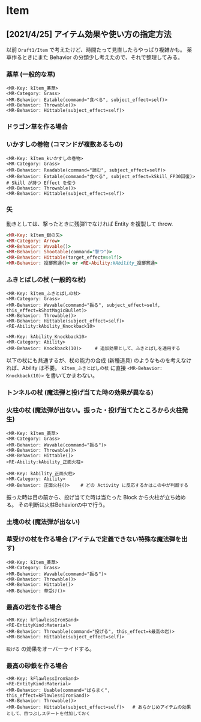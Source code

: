 Item
==========

[2021/4/25] アイテム効果や使い方の指定方法
----------

以前 `Draft1/Item` で考えたけど、時間たって見直したらやっぱり複雑かも。
薬草作るときにまた Behavior の分類少し考えたので、それで整理してみる。

### 薬草 (一般的な草)

```
<MR-Key: kItem_薬草>
<MR-Category: Grass>
<MR-Behavior: Eatable(command="食べる", subject_effect=self)>
<MR-Behavior: Throwable()>
<MR-Behavior: Hittable(subject_effect=self)>
```

### ドラゴン草を作る場合

### いかすしの巻物 (コマンドが複数あるもの)

```
<MR-Key: kItem_kいかすしの巻物>
<MR-Category: Grass>
<MR-Behavior: Readable(command="読む", subject_effect=self)>
<MR-Behavior: Eatable(command="食べる", subject_effect=kSkill_FP30回復)>  # Skill が持つ Effect を使う
<MR-Behavior: Throwable()>
<MR-Behavior: Hittable(subject_effect=self)>
```

### 矢

動きとしては、撃ったときに残弾1でなければ Entity を複製して throw.

```rb
<MR-Key: kItem_銀の矢>
<MR-Category: Arrow>
<MR-Behavior: Wavable()>
<MR-Behavior: Shootable(command="撃つ")>
<MR-Behavior: Hittable(target_effect=self)>
<MR-Behavior: 投擲貫通()> or <RE-Ability:kAbility_投擲貫通>
```

### ふきとばしの杖 (一般的な杖)

```
<MR-Key: kItem_ふきとばしの杖>
<MR-Category: Grass>
<MR-Behavior: Wavable(command="振る", subject_effect=self, this_effect=kShotMagicBullet)>
<MR-Behavior: Throwable()>
<MR-Behavior: Hittable(subject_effect=self)>
<RE-Ability:kAbility_Knockback10>
```

```
<MR-Key: kAbility_Knockback10>
<MR-Category: Ability>
<MR-Behavior: Knockback(10)>     # 追加効果として、ふきとばしを適用する
```

以下の杖にも共通するが、杖の能力の合成 (新種道具) のようなものを考えなければ、Ability は不要。
`kItem_ふきとばしの杖` に直接 `<MR-Behavior: Knockback(10)>` を書いてかまわない。


### トンネルの杖 (魔法弾と投げ当てた時の効果が異なる)



### 火柱の杖 (魔法弾が出ない。振った・投げ当てたところから火柱発生)

```
<MR-Key: kItem_薬草>
<MR-Category: Grass>
<MR-Behavior: Wavable(command="振る")>
<MR-Behavior: Throwable()>
<MR-Behavior: Hittable()>
<RE-Ability:kAbility_正面火柱>
```

```
<MR-Key: kAbility_正面火柱>
<MR-Category: Ability>
<MR-Behavior: 正面火柱()>    # どの Activity に反応するかはこの中が判断する
```

振った時は目の前から、投げ当てた時は当たった Block から火柱が立ち始める。
その判断は火柱Behaviorの中で行う。

### 土塊の杖 (魔法弾が出ない)

### 草受けの杖を作る場合 (アイテムで定義できない特殊な魔法弾を出す)

```
<MR-Key: kItem_薬草>
<MR-Category: Grass>
<MR-Behavior: Wavable(command="振る")>
<MR-Behavior: Throwable()>
<MR-Behavior: Hittable()>
<MR-Behavior: 草受け()>
```

### 最高の岩を作る場合

```
<MR-Key: kFlawlessIronSand>
<RE-EntityKind:Material>
<MR-Behavior: Throwable(command="投げる", this_effect=k最高の岩)>
<MR-Behavior: Hittable(subject_effect=self)>
```

`投げる` の効果をオーバーライドする。

### 最高の砂鉄を作る場合

```
<MR-Key: kFlawlessIronSand>
<RE-EntityKind:Material>
<MR-Behavior: Usable(command="ばらまく", this_effect=kFlawlessIronSand)>
<MR-Behavior: Throwable()>
<MR-Behavior: Hittable(subject_effect=self)>   # あらかじめアイテムの効果として、目つぶしステートを付加しておく
```




